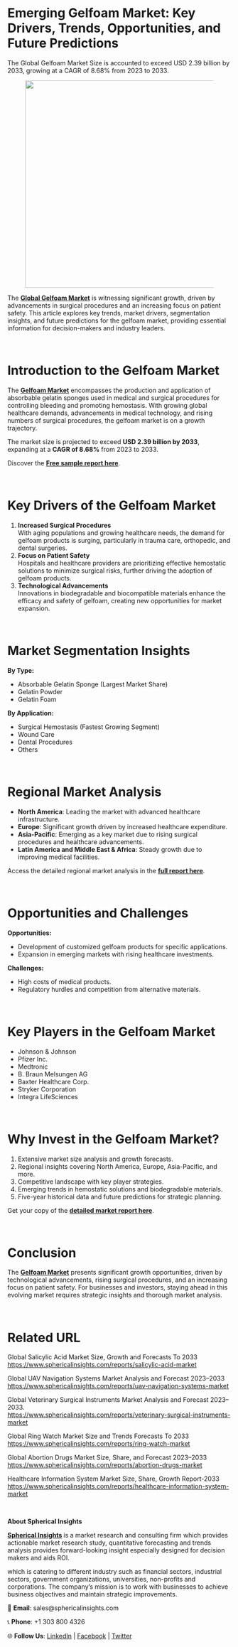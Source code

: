 <h1 id="d04d" class="pw-post-title fo fp fq bf fr fs ft fu fv fw fx fy fz ga gb gc gd ge gf gg gh gi gj gk gl gm gn go gp gq bk" data-testid="storyTitle" data-selectable-paragraph="">Emerging Gelfoam Market: Key Drivers, Trends, Opportunities, and Future Predictions</h1>
<div class="fj fk fl fm fn">
<div class="ab cb">
<div class="ci bh ev ew ex ey">
<p id="fc1b" class="pw-post-body-paragraph lg lh fq li b lj lk ll lm ln lo lp lq lr ls lt lu lv lw lx ly lz ma mb mc md fj bk" data-selectable-paragraph="">The Global Gelfoam Market Size is accounted to exceed USD 2.39 billion by 2033, growing at a CAGR of 8.68% from 2023 to 2033.</p>
<figure class="mh mi mj mk ml mm me mf paragraph-image">
<div class="mn mo ed mp bh mq" tabindex="0">
<div class="me mf mg"><picture><source srcset="https://miro.medium.com/v2/resize:fit:640/format:webp/1*EBqrVGWHOzg3jPrHvn422g.jpeg 640w, https://miro.medium.com/v2/resize:fit:720/format:webp/1*EBqrVGWHOzg3jPrHvn422g.jpeg 720w, https://miro.medium.com/v2/resize:fit:750/format:webp/1*EBqrVGWHOzg3jPrHvn422g.jpeg 750w, https://miro.medium.com/v2/resize:fit:786/format:webp/1*EBqrVGWHOzg3jPrHvn422g.jpeg 786w, https://miro.medium.com/v2/resize:fit:828/format:webp/1*EBqrVGWHOzg3jPrHvn422g.jpeg 828w, https://miro.medium.com/v2/resize:fit:1100/format:webp/1*EBqrVGWHOzg3jPrHvn422g.jpeg 1100w, https://miro.medium.com/v2/resize:fit:1400/format:webp/1*EBqrVGWHOzg3jPrHvn422g.jpeg 1400w" type="image/webp" sizes="(min-resolution: 4dppx) and (max-width: 700px) 50vw, (-webkit-min-device-pixel-ratio: 4) and (max-width: 700px) 50vw, (min-resolution: 3dppx) and (max-width: 700px) 67vw, (-webkit-min-device-pixel-ratio: 3) and (max-width: 700px) 65vw, (min-resolution: 2.5dppx) and (max-width: 700px) 80vw, (-webkit-min-device-pixel-ratio: 2.5) and (max-width: 700px) 80vw, (min-resolution: 2dppx) and (max-width: 700px) 100vw, (-webkit-min-device-pixel-ratio: 2) and (max-width: 700px) 100vw, 700px" /><source srcset="https://miro.medium.com/v2/resize:fit:640/1*EBqrVGWHOzg3jPrHvn422g.jpeg 640w, https://miro.medium.com/v2/resize:fit:720/1*EBqrVGWHOzg3jPrHvn422g.jpeg 720w, https://miro.medium.com/v2/resize:fit:750/1*EBqrVGWHOzg3jPrHvn422g.jpeg 750w, https://miro.medium.com/v2/resize:fit:786/1*EBqrVGWHOzg3jPrHvn422g.jpeg 786w, https://miro.medium.com/v2/resize:fit:828/1*EBqrVGWHOzg3jPrHvn422g.jpeg 828w, https://miro.medium.com/v2/resize:fit:1100/1*EBqrVGWHOzg3jPrHvn422g.jpeg 1100w, https://miro.medium.com/v2/resize:fit:1400/1*EBqrVGWHOzg3jPrHvn422g.jpeg 1400w" sizes="(min-resolution: 4dppx) and (max-width: 700px) 50vw, (-webkit-min-device-pixel-ratio: 4) and (max-width: 700px) 50vw, (min-resolution: 3dppx) and (max-width: 700px) 67vw, (-webkit-min-device-pixel-ratio: 3) and (max-width: 700px) 65vw, (min-resolution: 2.5dppx) and (max-width: 700px) 80vw, (-webkit-min-device-pixel-ratio: 2.5) and (max-width: 700px) 80vw, (min-resolution: 2dppx) and (max-width: 700px) 100vw, (-webkit-min-device-pixel-ratio: 2) and (max-width: 700px) 100vw, 700px" data-testid="og" /><img class="bh ko mr c" src="https://miro.medium.com/v2/resize:fit:945/1*EBqrVGWHOzg3jPrHvn422g.jpeg" alt="" width="700" height="467" /></picture></div>
</div>
</figure>
<p id="42de" class="pw-post-body-paragraph lg lh fq li b lj lk ll lm ln lo lp lq lr ls lt lu lv lw lx ly lz ma mb mc md fj bk" data-selectable-paragraph="">The&nbsp;<a class="af ms" href="https://www.sphericalinsights.com/reports/gelfoam-market" target="_blank" rel="noopener ugc nofollow"><strong class="li fr">Global Gelfoam Market</strong></a>&nbsp;is witnessing significant growth, driven by advancements in surgical procedures and an increasing focus on patient safety. This article explores key trends, market drivers, segmentation insights, and future predictions for the gelfoam market, providing essential information for decision-makers and industry leaders.</p>
</div>
</div>
</div>
<div class="ab cb mt mu mv mw">&nbsp;</div>
<div class="fj fk fl fm fn">
<div class="ab cb">
<div class="ci bh ev ew ex ey">
<h1 id="f3f8" class="nb nc fq bf nd ne nf ng nh ni nj nk nl nm nn no np nq nr ns nt nu nv nw nx ny bk" data-selectable-paragraph="">Introduction to the Gelfoam Market</h1>
<p id="704a" class="pw-post-body-paragraph lg lh fq li b lj nz ll lm ln oa lp lq lr ob lt lu lv oc lx ly lz od mb mc md fj bk" data-selectable-paragraph="">The&nbsp;<a class="af ms" href="https://www.sphericalinsights.com/reports/gelfoam-market" target="_blank" rel="noopener ugc nofollow"><strong class="li fr">Gelfoam Market</strong></a>&nbsp;encompasses the production and application of absorbable gelatin sponges used in medical and surgical procedures for controlling bleeding and promoting hemostasis. With growing global healthcare demands, advancements in medical technology, and rising numbers of surgical procedures, the gelfoam market is on a growth trajectory.</p>
<p id="f3d6" class="pw-post-body-paragraph lg lh fq li b lj lk ll lm ln lo lp lq lr ls lt lu lv lw lx ly lz ma mb mc md fj bk" data-selectable-paragraph="">The market size is projected to exceed&nbsp;<strong class="li fr">USD 2.39 billion by 2033</strong>, expanding at a&nbsp;<strong class="li fr">CAGR of 8.68%</strong>&nbsp;from 2023 to 2033.</p>
<p id="7c4f" class="pw-post-body-paragraph lg lh fq li b lj lk ll lm ln lo lp lq lr ls lt lu lv lw lx ly lz ma mb mc md fj bk" data-selectable-paragraph="">Discover the&nbsp;<a class="af ms" href="https://www.sphericalinsights.com/request-sample/7860" target="_blank" rel="noopener ugc nofollow"><strong class="li fr">Free sample report here</strong></a>.</p>
</div>
</div>
</div>
<div class="ab cb mt mu mv mw">&nbsp;</div>
<div class="fj fk fl fm fn">
<div class="ab cb">
<div class="ci bh ev ew ex ey">
<h1 id="595a" class="nb nc fq bf nd ne nf ng nh ni nj nk nl nm nn no np nq nr ns nt nu nv nw nx ny bk" data-selectable-paragraph="">Key Drivers of the Gelfoam Market</h1>
<ol class="">
<li id="4468" class="lg lh fq li b lj nz ll lm ln oa lp lq lr ob lt lu lv oc lx ly lz od mb mc md oe of og bk" data-selectable-paragraph=""><strong class="li fr">Increased Surgical Procedures</strong><br />With aging populations and growing healthcare needs, the demand for gelfoam products is surging, particularly in trauma care, orthopedic, and dental surgeries.</li>
<li id="17d8" class="lg lh fq li b lj oh ll lm ln oi lp lq lr oj lt lu lv ok lx ly lz ol mb mc md oe of og bk" data-selectable-paragraph=""><strong class="li fr">Focus on Patient Safety</strong><br />Hospitals and healthcare providers are prioritizing effective hemostatic solutions to minimize surgical risks, further driving the adoption of gelfoam products.</li>
<li id="10fd" class="lg lh fq li b lj oh ll lm ln oi lp lq lr oj lt lu lv ok lx ly lz ol mb mc md oe of og bk" data-selectable-paragraph=""><strong class="li fr">Technological Advancements</strong><br />Innovations in biodegradable and biocompatible materials enhance the efficacy and safety of gelfoam, creating new opportunities for market expansion.</li>
</ol>
</div>
</div>
</div>
<div class="ab cb mt mu mv mw">&nbsp;</div>
<div class="fj fk fl fm fn">
<div class="ab cb">
<div class="ci bh ev ew ex ey">
<h1 id="9405" class="nb nc fq bf nd ne nf ng nh ni nj nk nl nm nn no np nq nr ns nt nu nv nw nx ny bk" data-selectable-paragraph="">Market Segmentation Insights</h1>
<p id="fdc5" class="pw-post-body-paragraph lg lh fq li b lj nz ll lm ln oa lp lq lr ob lt lu lv oc lx ly lz od mb mc md fj bk" data-selectable-paragraph=""><strong class="li fr">By Type:</strong></p>
<ul class="">
<li id="6a4a" class="lg lh fq li b lj lk ll lm ln lo lp lq lr ls lt lu lv lw lx ly lz ma mb mc md om of og bk" data-selectable-paragraph="">Absorbable Gelatin Sponge (Largest Market Share)</li>
<li id="135d" class="lg lh fq li b lj oh ll lm ln oi lp lq lr oj lt lu lv ok lx ly lz ol mb mc md om of og bk" data-selectable-paragraph="">Gelatin Powder</li>
<li id="bead" class="lg lh fq li b lj oh ll lm ln oi lp lq lr oj lt lu lv ok lx ly lz ol mb mc md om of og bk" data-selectable-paragraph="">Gelatin Foam</li>
</ul>
<p id="52c8" class="pw-post-body-paragraph lg lh fq li b lj lk ll lm ln lo lp lq lr ls lt lu lv lw lx ly lz ma mb mc md fj bk" data-selectable-paragraph=""><strong class="li fr">By Application:</strong></p>
<ul class="">
<li id="28cc" class="lg lh fq li b lj lk ll lm ln lo lp lq lr ls lt lu lv lw lx ly lz ma mb mc md om of og bk" data-selectable-paragraph="">Surgical Hemostasis (Fastest Growing Segment)</li>
<li id="c256" class="lg lh fq li b lj oh ll lm ln oi lp lq lr oj lt lu lv ok lx ly lz ol mb mc md om of og bk" data-selectable-paragraph="">Wound Care</li>
<li id="19fd" class="lg lh fq li b lj oh ll lm ln oi lp lq lr oj lt lu lv ok lx ly lz ol mb mc md om of og bk" data-selectable-paragraph="">Dental Procedures</li>
<li id="1a4b" class="lg lh fq li b lj oh ll lm ln oi lp lq lr oj lt lu lv ok lx ly lz ol mb mc md om of og bk" data-selectable-paragraph="">Others</li>
</ul>
</div>
</div>
</div>
<div class="ab cb mt mu mv mw">&nbsp;</div>
<div class="fj fk fl fm fn">
<div class="ab cb">
<div class="ci bh ev ew ex ey">
<h1 id="760b" class="nb nc fq bf nd ne nf ng nh ni nj nk nl nm nn no np nq nr ns nt nu nv nw nx ny bk" data-selectable-paragraph="">Regional Market Analysis</h1>
<ul class="">
<li id="9e9d" class="lg lh fq li b lj nz ll lm ln oa lp lq lr ob lt lu lv oc lx ly lz od mb mc md om of og bk" data-selectable-paragraph=""><strong class="li fr">North America</strong>: Leading the market with advanced healthcare infrastructure.</li>
<li id="0b8b" class="lg lh fq li b lj oh ll lm ln oi lp lq lr oj lt lu lv ok lx ly lz ol mb mc md om of og bk" data-selectable-paragraph=""><strong class="li fr">Europe</strong>: Significant growth driven by increased healthcare expenditure.</li>
<li id="6937" class="lg lh fq li b lj oh ll lm ln oi lp lq lr oj lt lu lv ok lx ly lz ol mb mc md om of og bk" data-selectable-paragraph=""><strong class="li fr">Asia-Pacific</strong>: Emerging as a key market due to rising surgical procedures and healthcare advancements.</li>
<li id="0255" class="lg lh fq li b lj oh ll lm ln oi lp lq lr oj lt lu lv ok lx ly lz ol mb mc md om of og bk" data-selectable-paragraph=""><strong class="li fr">Latin America and Middle East &amp; Africa</strong>: Steady growth due to improving medical facilities.</li>
</ul>
<p id="0f43" class="pw-post-body-paragraph lg lh fq li b lj lk ll lm ln lo lp lq lr ls lt lu lv lw lx ly lz ma mb mc md fj bk" data-selectable-paragraph="">Access the detailed regional market analysis in the&nbsp;<a class="af ms" href="https://www.sphericalinsights.com/reports/gelfoam-market" target="_blank" rel="noopener ugc nofollow"><strong class="li fr">full report here</strong></a>.</p>
</div>
</div>
</div>
<div class="ab cb mt mu mv mw">&nbsp;</div>
<div class="fj fk fl fm fn">
<div class="ab cb">
<div class="ci bh ev ew ex ey">
<h1 id="b1c8" class="nb nc fq bf nd ne nf ng nh ni nj nk nl nm nn no np nq nr ns nt nu nv nw nx ny bk" data-selectable-paragraph="">Opportunities and Challenges</h1>
<p id="361c" class="pw-post-body-paragraph lg lh fq li b lj nz ll lm ln oa lp lq lr ob lt lu lv oc lx ly lz od mb mc md fj bk" data-selectable-paragraph=""><strong class="li fr">Opportunities:</strong></p>
<ul class="">
<li id="7850" class="lg lh fq li b lj lk ll lm ln lo lp lq lr ls lt lu lv lw lx ly lz ma mb mc md om of og bk" data-selectable-paragraph="">Development of customized gelfoam products for specific applications.</li>
<li id="fa99" class="lg lh fq li b lj oh ll lm ln oi lp lq lr oj lt lu lv ok lx ly lz ol mb mc md om of og bk" data-selectable-paragraph="">Expansion in emerging markets with rising healthcare investments.</li>
</ul>
<p id="c25b" class="pw-post-body-paragraph lg lh fq li b lj lk ll lm ln lo lp lq lr ls lt lu lv lw lx ly lz ma mb mc md fj bk" data-selectable-paragraph=""><strong class="li fr">Challenges:</strong></p>
<ul class="">
<li id="4de4" class="lg lh fq li b lj lk ll lm ln lo lp lq lr ls lt lu lv lw lx ly lz ma mb mc md om of og bk" data-selectable-paragraph="">High costs of medical products.</li>
<li id="5865" class="lg lh fq li b lj oh ll lm ln oi lp lq lr oj lt lu lv ok lx ly lz ol mb mc md om of og bk" data-selectable-paragraph="">Regulatory hurdles and competition from alternative materials.</li>
</ul>
</div>
</div>
</div>
<div class="ab cb mt mu mv mw">&nbsp;</div>
<div class="fj fk fl fm fn">
<div class="ab cb">
<div class="ci bh ev ew ex ey">
<h1 id="fb57" class="nb nc fq bf nd ne nf ng nh ni nj nk nl nm nn no np nq nr ns nt nu nv nw nx ny bk" data-selectable-paragraph="">Key Players in the Gelfoam Market</h1>
<ul class="">
<li id="771c" class="lg lh fq li b lj nz ll lm ln oa lp lq lr ob lt lu lv oc lx ly lz od mb mc md om of og bk" data-selectable-paragraph="">Johnson &amp; Johnson</li>
<li id="1618" class="lg lh fq li b lj oh ll lm ln oi lp lq lr oj lt lu lv ok lx ly lz ol mb mc md om of og bk" data-selectable-paragraph="">Pfizer Inc.</li>
<li id="81a0" class="lg lh fq li b lj oh ll lm ln oi lp lq lr oj lt lu lv ok lx ly lz ol mb mc md om of og bk" data-selectable-paragraph="">Medtronic</li>
<li id="1db4" class="lg lh fq li b lj oh ll lm ln oi lp lq lr oj lt lu lv ok lx ly lz ol mb mc md om of og bk" data-selectable-paragraph="">B. Braun Melsungen AG</li>
<li id="0086" class="lg lh fq li b lj oh ll lm ln oi lp lq lr oj lt lu lv ok lx ly lz ol mb mc md om of og bk" data-selectable-paragraph="">Baxter Healthcare Corp.</li>
<li id="32e5" class="lg lh fq li b lj oh ll lm ln oi lp lq lr oj lt lu lv ok lx ly lz ol mb mc md om of og bk" data-selectable-paragraph="">Stryker Corporation</li>
<li id="0c11" class="lg lh fq li b lj oh ll lm ln oi lp lq lr oj lt lu lv ok lx ly lz ol mb mc md om of og bk" data-selectable-paragraph="">Integra LifeSciences</li>
</ul>
</div>
</div>
</div>
<div class="ab cb mt mu mv mw">&nbsp;</div>
<div class="fj fk fl fm fn">
<div class="ab cb">
<div class="ci bh ev ew ex ey">
<h1 id="285a" class="nb nc fq bf nd ne nf ng nh ni nj nk nl nm nn no np nq nr ns nt nu nv nw nx ny bk" data-selectable-paragraph="">Why Invest in the Gelfoam Market?</h1>
<ol class="">
<li id="bb87" class="lg lh fq li b lj nz ll lm ln oa lp lq lr ob lt lu lv oc lx ly lz od mb mc md oe of og bk" data-selectable-paragraph="">Extensive market size analysis and growth forecasts.</li>
<li id="12ab" class="lg lh fq li b lj oh ll lm ln oi lp lq lr oj lt lu lv ok lx ly lz ol mb mc md oe of og bk" data-selectable-paragraph="">Regional insights covering North America, Europe, Asia-Pacific, and more.</li>
<li id="7838" class="lg lh fq li b lj oh ll lm ln oi lp lq lr oj lt lu lv ok lx ly lz ol mb mc md oe of og bk" data-selectable-paragraph="">Competitive landscape with key player strategies.</li>
<li id="fc09" class="lg lh fq li b lj oh ll lm ln oi lp lq lr oj lt lu lv ok lx ly lz ol mb mc md oe of og bk" data-selectable-paragraph="">Emerging trends in hemostatic solutions and biodegradable materials.</li>
<li id="c536" class="lg lh fq li b lj oh ll lm ln oi lp lq lr oj lt lu lv ok lx ly lz ol mb mc md oe of og bk" data-selectable-paragraph="">Five-year historical data and future predictions for strategic planning.</li>
</ol>
<p id="929f" class="pw-post-body-paragraph lg lh fq li b lj lk ll lm ln lo lp lq lr ls lt lu lv lw lx ly lz ma mb mc md fj bk" data-selectable-paragraph="">Get your copy of the&nbsp;<a class="af ms" href="https://www.sphericalinsights.com/reports/gelfoam-market" target="_blank" rel="noopener ugc nofollow"><strong class="li fr">detailed market report here</strong></a>.</p>
</div>
</div>
</div>
<div class="ab cb mt mu mv mw">&nbsp;</div>
<div class="fj fk fl fm fn">
<div class="ab cb">
<div class="ci bh ev ew ex ey">
<h1 id="01d3" class="nb nc fq bf nd ne nf ng nh ni nj nk nl nm nn no np nq nr ns nt nu nv nw nx ny bk" data-selectable-paragraph="">Conclusion</h1>
<p id="ff64" class="pw-post-body-paragraph lg lh fq li b lj nz ll lm ln oa lp lq lr ob lt lu lv oc lx ly lz od mb mc md fj bk" data-selectable-paragraph="">The&nbsp;<a class="af ms" href="https://www.sphericalinsights.com/reports/gelfoam-market" target="_blank" rel="noopener ugc nofollow"><strong class="li fr">Gelfoam Market</strong></a>&nbsp;presents significant growth opportunities, driven by technological advancements, rising surgical procedures, and an increasing focus on patient safety. For businesses and investors, staying ahead in this evolving market requires strategic insights and thorough market analysis.</p>
</div>
</div>
</div>
<div class="ab cb mt mu mv mw">&nbsp;</div>
<div class="fj fk fl fm fn">
<div class="ab cb">
<div class="ci bh ev ew ex ey">
<h1 id="c8b7" class="nb nc fq bf nd ne nf ng nh ni nj nk nl nm nn no np nq nr ns nt nu nv nw nx ny bk" data-selectable-paragraph="">Related URL</h1>
<p id="d91e" class="pw-post-body-paragraph lg lh fq li b lj nz ll lm ln oa lp lq lr ob lt lu lv oc lx ly lz od mb mc md fj bk" data-selectable-paragraph="">Global Salicylic Acid Market Size, Growth and Forecasts To 2033<br /><a class="af ms" href="https://www.sphericalinsights.com/reports/salicylic-acid-market" target="_blank" rel="noopener ugc nofollow">https://www.sphericalinsights.com/reports/salicylic-acid-market</a></p>
<p id="84e6" class="pw-post-body-paragraph lg lh fq li b lj lk ll lm ln lo lp lq lr ls lt lu lv lw lx ly lz ma mb mc md fj bk" data-selectable-paragraph="">Global UAV Navigation Systems Market Analysis and Forecast 2023&ndash;2033<br /><a class="af ms" href="https://www.sphericalinsights.com/reports/uav-navigation-systems-market" target="_blank" rel="noopener ugc nofollow">https://www.sphericalinsights.com/reports/uav-navigation-systems-market</a></p>
<p id="cb97" class="pw-post-body-paragraph lg lh fq li b lj lk ll lm ln lo lp lq lr ls lt lu lv lw lx ly lz ma mb mc md fj bk" data-selectable-paragraph="">Global Veterinary Surgical Instruments Market Analysis and Forecast 2023&ndash;2033.<br /><a class="af ms" href="https://www.sphericalinsights.com/reports/veterinary-surgical-instruments-market" target="_blank" rel="noopener ugc nofollow">https://www.sphericalinsights.com/reports/veterinary-surgical-instruments-market</a></p>
<p id="5701" class="pw-post-body-paragraph lg lh fq li b lj lk ll lm ln lo lp lq lr ls lt lu lv lw lx ly lz ma mb mc md fj bk" data-selectable-paragraph="">Global Ring Watch Market Size and Trends Forecasts To 2033<br /><a class="af ms" href="https://www.sphericalinsights.com/reports/ring-watch-market" target="_blank" rel="noopener ugc nofollow">https://www.sphericalinsights.com/reports/ring-watch-market</a></p>
<p id="60dc" class="pw-post-body-paragraph lg lh fq li b lj lk ll lm ln lo lp lq lr ls lt lu lv lw lx ly lz ma mb mc md fj bk" data-selectable-paragraph="">Global Abortion Drugs Market Size, Share, and Forecast 2023&ndash;2033<br /><a class="af ms" href="https://www.sphericalinsights.com/reports/abortion-drugs-market" target="_blank" rel="noopener ugc nofollow">https://www.sphericalinsights.com/reports/abortion-drugs-market</a></p>
<p id="fc9c" class="pw-post-body-paragraph lg lh fq li b lj lk ll lm ln lo lp lq lr ls lt lu lv lw lx ly lz ma mb mc md fj bk" data-selectable-paragraph="">Healthcare Information System Market Size, Share, Growth Report-2033<br /><a class="af ms" href="https://www.sphericalinsights.com/reports/healthcare-information-system-market" target="_blank" rel="noopener ugc nofollow">https://www.sphericalinsights.com/reports/healthcare-information-system-market</a></p>
</div>
</div>
</div>
<div class="ab cb mt mu mv mw">&nbsp;</div>
<div class="fj fk fl fm fn">
<div class="ab cb">
<div class="ci bh ev ew ex ey">
<p id="e5b0" class="pw-post-body-paragraph lg lh fq li b lj lk ll lm ln lo lp lq lr ls lt lu lv lw lx ly lz ma mb mc md fj bk" data-selectable-paragraph=""><strong class="li fr">About Spherical Insights</strong></p>
<p id="4835" class="pw-post-body-paragraph lg lh fq li b lj lk ll lm ln lo lp lq lr ls lt lu lv lw lx ly lz ma mb mc md fj bk" data-selectable-paragraph=""><a class="af ms" href="https://www.sphericalinsights.com/" target="_blank" rel="noopener ugc nofollow"><strong class="li fr">Spherical Insights</strong></a><strong class="li fr">&nbsp;</strong>is a market research and consulting firm which provides actionable market research study, quantitative forecasting and trends analysis provides forward-looking insight especially designed for decision makers and aids ROI.</p>
<p id="1537" class="pw-post-body-paragraph lg lh fq li b lj lk ll lm ln lo lp lq lr ls lt lu lv lw lx ly lz ma mb mc md fj bk" data-selectable-paragraph="">which is catering to different industry such as financial sectors, industrial sectors, government organizations, universities, non-profits and corporations. The company&rsquo;s mission is to work with businesses to achieve business objectives and maintain strategic improvements.</p>
<p id="3506" class="pw-post-body-paragraph lg lh fq li b lj lk ll lm ln lo lp lq lr ls lt lu lv lw lx ly lz ma mb mc md fj bk" data-selectable-paragraph="">📧&nbsp;<strong class="li fr">Email</strong>: sales@sphericalinsights.com</p>
<p id="3031" class="pw-post-body-paragraph lg lh fq li b lj lk ll lm ln lo lp lq lr ls lt lu lv lw lx ly lz ma mb mc md fj bk" data-selectable-paragraph="">📞&nbsp;<strong class="li fr">Phone</strong>: +1 303 800 4326</p>
<p id="38a9" class="pw-post-body-paragraph lg lh fq li b lj lk ll lm ln lo lp lq lr ls lt lu lv lw lx ly lz ma mb mc md fj bk" data-selectable-paragraph="">🌐&nbsp;<strong class="li fr">Follow Us</strong>:&nbsp;<a class="af ms" href="https://www.linkedin.com/company/spherical-insight/" target="_blank" rel="noopener ugc nofollow">LinkedIn</a>&nbsp;|&nbsp;<a class="af ms" href="https://www.facebook.com/sphericalinsights22" target="_blank" rel="noopener ugc nofollow">Facebook</a>&nbsp;|&nbsp;<a class="af ms" href="https://twitter.com/SInsights_US" target="_blank" rel="noopener ugc nofollow">Twitter</a></p>
</div>
</div>
</div>
